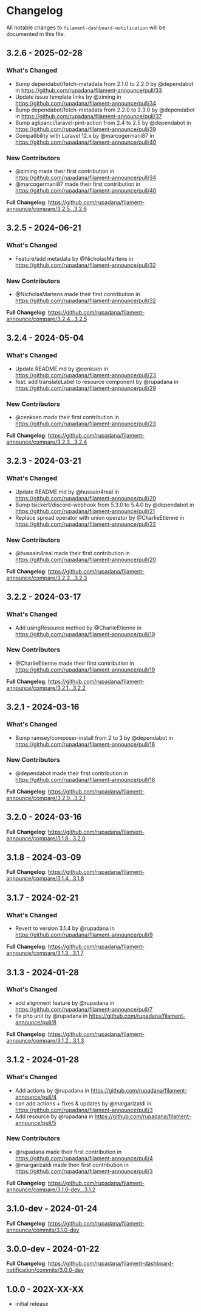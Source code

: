 # Changelog

All notable changes to `filament-dashboard-notification` will be documented in this file.

## 3.2.6 - 2025-02-28

### What's Changed

* Bump dependabot/fetch-metadata from 2.1.0 to 2.2.0 by @dependabot in https://github.com/rupadana/filament-announce/pull/33
* Update issue template links by @ziming in https://github.com/rupadana/filament-announce/pull/34
* Bump dependabot/fetch-metadata from 2.2.0 to 2.3.0 by @dependabot in https://github.com/rupadana/filament-announce/pull/37
* Bump aglipanci/laravel-pint-action from 2.4 to 2.5 by @dependabot in https://github.com/rupadana/filament-announce/pull/39
* Compatibility with Laravel 12.x by @marcogermani87 in https://github.com/rupadana/filament-announce/pull/40

### New Contributors

* @ziming made their first contribution in https://github.com/rupadana/filament-announce/pull/34
* @marcogermani87 made their first contribution in https://github.com/rupadana/filament-announce/pull/40

**Full Changelog**: https://github.com/rupadana/filament-announce/compare/3.2.5...3.2.6

## 3.2.5 - 2024-06-21

### What's Changed

* Feature/add metadata by @NicholasMartens in https://github.com/rupadana/filament-announce/pull/32

### New Contributors

* @NicholasMartens made their first contribution in https://github.com/rupadana/filament-announce/pull/32

**Full Changelog**: https://github.com/rupadana/filament-announce/compare/3.2.4...3.2.5

## 3.2.4 - 2024-05-04

### What's Changed

* Update README.md by @cenksen in https://github.com/rupadana/filament-announce/pull/23
* feat: add translateLabel to resource component by @rupadana in https://github.com/rupadana/filament-announce/pull/29

### New Contributors

* @cenksen made their first contribution in https://github.com/rupadana/filament-announce/pull/23

**Full Changelog**: https://github.com/rupadana/filament-announce/compare/3.2.3...3.2.4

## 3.2.3 - 2024-03-21

### What's Changed

* Update README.md by @hussain4real in https://github.com/rupadana/filament-announce/pull/20
* Bump tsickert/discord-webhook from 5.3.0 to 5.4.0 by @dependabot in https://github.com/rupadana/filament-announce/pull/21
* Replace spread operator with union operator by @CharlieEtienne in https://github.com/rupadana/filament-announce/pull/22

### New Contributors

* @hussain4real made their first contribution in https://github.com/rupadana/filament-announce/pull/20

**Full Changelog**: https://github.com/rupadana/filament-announce/compare/3.2.2...3.2.3

## 3.2.2 - 2024-03-17

### What's Changed

* Add usingResource method by @CharlieEtienne in https://github.com/rupadana/filament-announce/pull/19

### New Contributors

* @CharlieEtienne made their first contribution in https://github.com/rupadana/filament-announce/pull/19

**Full Changelog**: https://github.com/rupadana/filament-announce/compare/3.2.1...3.2.2

## 3.2.1 - 2024-03-16

### What's Changed

* Bump ramsey/composer-install from 2 to 3 by @dependabot in https://github.com/rupadana/filament-announce/pull/16

### New Contributors

* @dependabot made their first contribution in https://github.com/rupadana/filament-announce/pull/16

**Full Changelog**: https://github.com/rupadana/filament-announce/compare/3.2.0...3.2.1

## 3.2.0 - 2024-03-16

**Full Changelog**: https://github.com/rupadana/filament-announce/compare/3.1.8...3.2.0

## 3.1.8 - 2024-03-09

**Full Changelog**: https://github.com/rupadana/filament-announce/compare/3.1.4...3.1.8

## 3.1.7 - 2024-02-21

### What's Changed

* Revert to version 3.1.4 by @rupadana in https://github.com/rupadana/filament-announce/pull/9

**Full Changelog**: https://github.com/rupadana/filament-announce/compare/3.1.3...3.1.7

## 3.1.3 - 2024-01-28

### What's Changed

* add alignment feature by @rupadana in https://github.com/rupadana/filament-announce/pull/7
* fix php unit by @rupadana in https://github.com/rupadana/filament-announce/pull/8

**Full Changelog**: https://github.com/rupadana/filament-announce/compare/3.1.2...3.1.3

## 3.1.2 - 2024-01-28

### What's Changed

* Add actions by @rupadana in https://github.com/rupadana/filament-announce/pull/4
* can add actions + fixes & updates by @margarizaldi in https://github.com/rupadana/filament-announce/pull/3
* Add resource by @rupadana in https://github.com/rupadana/filament-announce/pull/5

### New Contributors

* @rupadana made their first contribution in https://github.com/rupadana/filament-announce/pull/4
* @margarizaldi made their first contribution in https://github.com/rupadana/filament-announce/pull/3

**Full Changelog**: https://github.com/rupadana/filament-announce/compare/3.1.0-dev...3.1.2

## 3.1.0-dev - 2024-01-24

**Full Changelog**: https://github.com/rupadana/filament-announce/commits/3.1.0-dev

## 3.0.0-dev - 2024-01-22

**Full Changelog**: https://github.com/rupadana/filament-dashboard-notification/commits/3.0.0-dev

## 1.0.0 - 202X-XX-XX

- initial release
